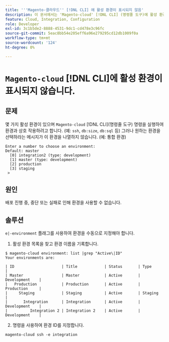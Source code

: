 ```yaml
---
title: '''Magento-클라우드'' [!DNL CLI] 에 활성 환경이 표시되지 않음'
description: 이 문서에서는 'Magento-cloud' [!DNL CLI] (명령줄 도구)에 활성 환경이 표시되지 않는 알려진 Adobe Commerce 문제에 대해 설명합니다.
feature: Cloud, Integration, Configuration
role: Developer
exl-id: 3c1b5de2-8888-4531-9dc1-cd478e3c96fc
source-git-commit: 5eac8bb54e205eff6a96e279295cd12db1009f0a
workflow-type: tm+mt
source-wordcount: '124'
ht-degree: 0%

---
```


# `Magento-cloud` [!DNL CLI]에 활성 환경이 표시되지 않습니다.

## 문제

몇 가지 활성 환경이 있으며 `Magento-cloud` [!DNL CLI](명령줄 도구) 명령을 실행하여 환경과 상호 작용하려고 합니다. (예: `ssh`, `db:size`, `db:sql` 등)
그러나 원하는 환경을 선택하라는 메시지가 이 환경을 나열하지 않습니다. (예: 통합 환경)

```
Enter a number to choose an environment:
Default: master
  [0] integration2 (type: development)
  [1] master (type: development)
  [2] production
  [3] staging
 >
```

## 원인

배포 진행 중, 중단 또는 실패로 인해 환경을 사용할 수 없습니다.

## 솔루션

`e|-environment` 플래그를 사용하여 환경을 수동으로 지정해야 합니다.

1. 활성 환경 목록을 찾고 환경 이름을 기록합니다.

```
$ magento-cloud environment: list |grep "Active\|ID"
Your environments are:

| ID                     | Title            | Status       | Type           |
| Master                 | Master           | Active       | Development    |
|   Production           | Production       | Active       | Production     |
|     Staging            | Staging          | Active       | Staging        |
|       Integration      | Integration      | Active       | Development    |
|          Integration 2 | Integration 2    | Active       | Development    |
```

2. 명령을 사용하여 환경 ID를 지정합니다.

`magento-cloud ssh -e integration`
